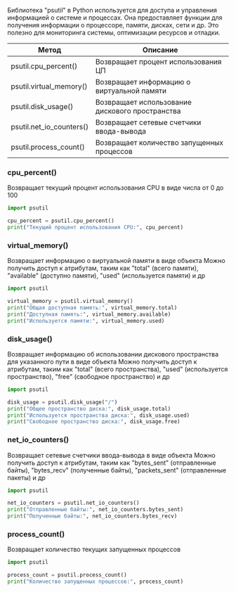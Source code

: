Библиотека "psutil" в Python используется для доступа и управления информацией о системе и процессах.
Она предоставляет функции для получения информации о процессоре, памяти, дисках, сети и др.
Это полезно для мониторинга системы, оптимизации ресурсов и отладки.

| Метод                    | Описание                                        |
|--------------------------|-------------------------------------------------|
| psutil.cpu_percent()     | Возвращает процент использования ЦП             |
| psutil.virtual_memory()  | Возвращает информацию о виртуальной памяти      |
| psutil.disk_usage()      | Возвращает использование дискового пространства |
| psutil.net_io_counters() | Возвращает сетевые счетчики ввода-вывода        |
| psutil.process_count()   | Возвращает количество запущенных процессов      |

### cpu_percent()
Возвращает текущий процент использования CPU в виде числа от 0 до 100
```python
import psutil

cpu_percent = psutil.cpu_percent()
print("Текущий процент использования CPU:", cpu_percent)
```

### virtual_memory()
Возвращает информацию о виртуальной памяти в виде объекта
Можно получить доступ к атрибутам, таким как "total" (всего памяти), "available" (доступно памяти), "used" (используется памяти) и др
```python
import psutil

virtual_memory = psutil.virtual_memory()
print("Общая доступная память:", virtual_memory.total)
print("Доступная память:", virtual_memory.available)
print("Используется памяти:", virtual_memory.used)
```

### disk_usage()
Возвращает информацию об использовании дискового пространства для указанного пути в виде объекта
Можно получить доступ к атрибутам, таким как "total" (всего пространства),
"used" (используется пространство), "free" (свободное пространство) и др
```python
import psutil

disk_usage = psutil.disk_usage("/")
print("Общее пространство диска:", disk_usage.total)
print("Используется пространства диска:", disk_usage.used)
print("Свободное пространство диска:", disk_usage.free)
```

### net_io_counters()
Возвращает сетевые счетчики ввода-вывода в виде объекта
Можно получить доступ к атрибутам, таким как "bytes_sent" (отправленные байты),
"bytes_recv" (полученные байты), "packets_sent" (отправленные пакеты) и др
```python
import psutil

net_io_counters = psutil.net_io_counters()
print("Отправленные байты:", net_io_counters.bytes_sent)
print("Полученные байты:", net_io_counters.bytes_recv)
```

### process_count()
Возвращает количество текущих запущенных процессов
```python
import psutil

process_count = psutil.process_count()
print("Количество запущенных процессов:", process_count)
```
